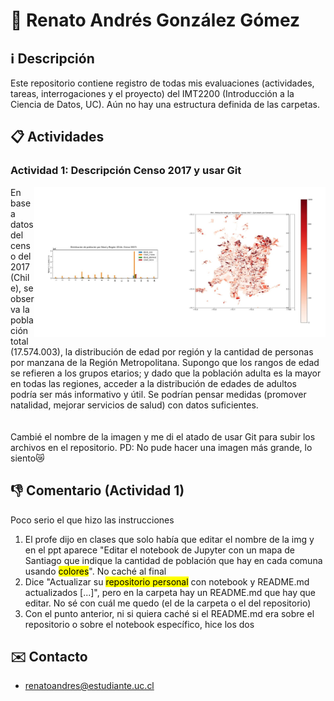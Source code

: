 # 👤 Renato Andrés González Gómez
## ℹ️ Descripción
Este repositorio contiene registro de todas mis evaluaciones (actividades, tareas, interrogaciones y el proyecto) del IMT2200 (Introducción a la Ciencia de Datos, UC). Aún no hay una estructura definida de las carpetas.

## 📋 Actividades
### Actividad 1: Descripción Censo 2017 y usar Git

<img src='https://github.com/renatoandress/IMT2200-RENATO-GONZALEZ/blob/main/Actividad%2001/figuras.jpg' width="466" height="240" align="right">
<div>En base a datos del censo del 2017 (Chile), se observa la población total (17.574.003), la distribución de edad por región y la cantidad de personas por manzana de la Región Metropolitana. Supongo que los rangos de edad se refieren a los grupos etarios; y dado que la población adulta es la mayor en todas las regiones, acceder a la distribución de edades de adultos podría ser más informativo y útil. Se podrían pensar medidas (promover natalidad, mejorar servicios de salud) con datos suficientes.</div><br><br>
Cambié el nombre de la imagen y me di el atado de usar Git para subir los archivos en el repositorio. PD: No pude hacer una imagen más grande, lo siento😿

## 👎 Comentario (Actividad 1)
Poco serio el que hizo las instrucciones</br>
1. El profe dijo en clases que solo había que editar el nombre de la img y en el ppt aparece "Editar el notebook de Jupyter con un mapa de Santiago que indique la cantidad de población que hay en cada comuna usando <mark>colores</mark>". No caché al final
2. Dice "Actualizar su <mark>repositorio personal</mark> con notebook y README.md actualizados [...]", pero en la carpeta hay un README.md que hay que editar. No sé con cuál me quedo (el de la carpeta o el del repositorio)
3. Con el punto anterior, ni si quiera caché si el README.md era sobre el repositorio o sobre el notebook específico, hice los dos

## ✉️ Contacto
- renatoandres@estudiante.uc.cl
